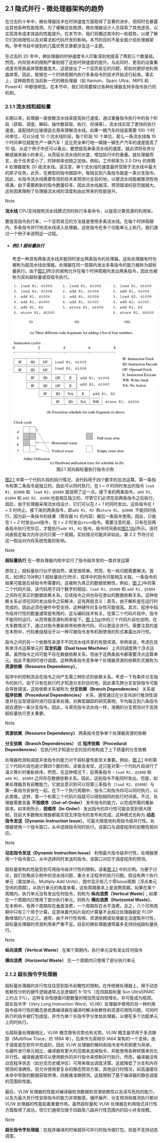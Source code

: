 ## 2.1 隐式并行 - 微处理器架构的趋势

在过去的十年中，微处理器技术在时钟速度方面取得了显著的进步，但同时也暴露出其他各种性能瓶颈。为了缓解这些瓶颈，微处理器设计人员探索了其他途径，以实现具有成本效益的性能提升。在本节中，我们将概述其中的一些趋势，以便了解它们的局限性以及对算法和代码开发的影响。本节的目的不是全面介绍处理器架构。参考书目中提到的几篇优秀文章都涉及这一主题。

在过去的 20 年中，微处理器的时钟速度令人印象深刻地提高了两到三个数量级。然而，内存技术的限制严重削弱了这些时钟速度的提升。与此同时，更高的设备集成度也导致晶体管数量庞大，这就提出了一个显而易见的问题，即如何更好地利用晶体管。因此，能够在一个时钟周期内执行多条指令的技术开始流行起来。事实上，这种趋势在当前新一代的微处理器（如 Itanium、Sparc Ultra、MIPS 和 Power4）中都很明显。在本节中，我们将简要探讨各种处理器支持多指令执行的机制。

### 2.1.1 流水线和超标量

长期以来，处理器一直依赖流水线来提高执行速度。通过重叠指令执行中的各个阶段（获取、调度、解码、操作数获取、执行、存储等），流水线实现了更快的执行速度。装配线的比喻很适合用来理解流水线。如果一辆汽车的组装需要 100 个时间单位，可以分成 10 个流水线阶段，每个阶段 10 个单位，那么一条流水线每 10 个时间单位就能生产一辆汽车！这比完全串行地一辆接一辆生产汽车的速度提高了 10 倍。从这个例子中还可以看出，要想提高单条流水线的速度，就必须将任务分解成越来越小的单元，从而延长流水线的长度，增加执行中的重叠。就处理器而言，由于任务变小了，时钟频率也随之加快。例如，工作频率为 2.0 GHz 的奔腾 4 处理器就有 20 级流水线。请注意，单个流水线的速度最终受限于流水线中最大的原子任务。此外，在典型的指令跟踪中，每隔五到六条指令就是一条分支指令。因此，长指令流水线需要有效的技术来预测分支目的地，以便流水线能被推测性地填满。由于需要刷新的指令数量较多，因此流水线越深，预测错误的惩罚就越大。这些因素限制了处理器流水线的深度和由此带来的性能提升。

> [!NOTE]
>
> **流水线** CPU支持按照流水线模式同时执行多条命令，以提高计算资源的利用率。

要提高指令执行率，一个显而易见的方法就是使用多条流水线。在每个时钟周期内，多条指令并行地流水线进入处理器。这些指令在多个功能单元上执行。我们通过一个例子来说明这一过程。

- ##### **例2.1 超标量执行**

  考虑一种具有两条流水线并能同时发出两条指令的处理器。这些处理器有时也被称为超流水线处理器。处理器在同一周期内发出多条指令的能力被称为超标量执行。由于[图2.1](#fig2.1)所示的架构允许在每个时钟周期内发出两条指令，因此也被称为双向超标量或双指令执行。

  <div align="center" id="fig2.1" name="fig2.1">
      <img src="./images/image-20240520163101945.png"/>
      <div>
          图2.1 双向超标量执行指令示例
      </div>
  </div>

[图2.1 ](#fig2.1)中第一个代码片段的执行情况，该代码用于四个数字的加法运算。第一条指令和第二条指令是独立的，因此可以同时执行。在 *t = 0* 时同时发出的指令 `load R1, @1000` 和 ` load R2, @1008` 就说明了这一点。接下来的两条指令，`add R1, @1004` 和 `add R2, @100C`也是相互独立的，尽管它们必须在前两条指令之后执行。因此，由于处理器采用流水线设计，它们可以在 *t = 1* 时同时发出。这些指令在 *t = 5* 时终止。接下来的两条指令，即`add R1, R2 `和`store R1, @2000 `不能同时执行，因为前一条指令的结果（寄存器 `R1` 的内容）被后一条指令使用。因此，只能在 *t = 2* 时发出`add`指令，在 *t = 3* 时发出`store`指令。需要注意的是，只有在前两条指令执行完毕后，才能执行`add R1, R2` 指令。指令时间表如[图2.1(b)](#fig2.1)所示。该时间表假定每次内存访问只需一个周期。实际情况可能并非如此。第 2.2 节将讨论这一假设对内存系统性能的影响。

> [!NOTE]
>
> **超标量执行** 在一颗处理器内核中实行了指令级并发的一类并发运算

原则上，超标量执行似乎很自然，甚至很简单。然而，有一些问题需要解决。首先，如[例2.1](#例2.1 超标量执行)所示，程序中的指令可能相互关联。一条指令的结果可能是后续指令所需要的。这被称为真正的数据依赖性。例如，[图 2.1](#fig2.1)中的第二个代码片段，该代码用于四个数字的相加。`load R1, @1000` 和 `add R1, @1004` 之间存在真正的数据依赖关系，后续指令之间也存在类似的数据依赖关系。这种依赖关系必须在同时发出指令之前解决，这有两层含义：首先，由于解析是在运行时完成的，因此必须在硬件中受支持，这种硬件的复杂性可能很高。其次，程序中指令级并行性的数量通常是有限的，这与编码技术有关。在第二个代码片段中，指令不能同时运行，从而导致资源利用率低下。[图 2.1(a)](#fig2.1)中的三个代码片段也说明，在大多数情况下，通过对指令重新排序和修改代码，可以更适合并行。需要注意的是在本例中，代码重组相当于以一种可被指令发布机制使用的形式暴露出并行性。

指令之间的另一个依赖性来源于不同流水线共享的有限资源。举例来说，考虑在具有单浮点运算单元的 **双发机器（Dual Issue Machine）** 上共同调度两个浮点运算。虽然指令之间可能不存在数据依赖关系，但由于这两条指令都需要浮点运算单元，因此不能同时进行调度。这种两条指令竞争单个处理器资源的依赖形式被称为**资源依赖（Resource Dependency）**。

程序中的控制流会在指令之间产生第三种形式的依赖关系。考虑一下有条件分支指令的执行。由于只有在执行时才知道分支的目的地，因此事先跨分支安排指令可能会导致错误。这些依赖关系被称为 **分支依赖（Branch Dependencies）** 关系或 **程序依赖（Procedural Dependencies）** 关系，通常通过在分支间进行推测性调度并在出现错误时进行回滚来处理。对典型跟踪的研究表明，平均每五到六条指令就会遇到一条分支指令。因此，与填充指令流水线一样，准确的分支预测对于高效超标量执行至关重要。

> [!NOTE]
>
> **资源依赖（Resource Dependency）** 两条指令竞争单个处理器资源的依赖
>
> **分支依赖（Branch Dependencies）** 或 **程序依赖（Procedural Dependencies）** 在执行时才知道分支的目的地构成了上下质量的分支依赖

处理器检测和调度并发指令的能力对于超标量性能至关重要。例如，[图 2.1](#fig2.1) 中的第三个代码片段也是计算四个数的和。读者会发现，这只是对第一个代码片段进行了语义等价的重新排序。然而，在这种情况下，前两条指令 - `load R1, @1000` 和 `add R1, @1004` 之间存在数据依赖关系。因此，这些指令不能同时发出。但是，如果处理器具有前瞻能力，它就会意识到可以将第三条指令（`load R2, @1008`）与第一条指令安排在一起。在下一个执行周期中，指令二和指令四可以同时执行，以此类推。这样，第一个和第三个代码片段就可以得到相同的执行时间表。不过，处理器需要具备 **不按顺序（Out-of-Order）** 发布指令的能力，以完成所需的重新排序。如本例所示，**按顺序（In-Order）** 发出指令的并行性可能会受到很大限制。目前大多数微处理器都能实现无序指令的发布和完成。这种模式也称为 **动态指令发送（Dynamic Instruction Issue）**，可最大限度地利用指令级并行性。处理器使用一个指令窗口，从中选择指令同时执行。该窗口与调度程序的前瞻性相对应。

> [!NOTE]
>
> **动态指令发送（Dynamic Instruction Issue）** 利用最大指令级井行性。处理器使用一个指令窗口，从中选择同时发送的指令。该窗口对应于调度程序的预测。

超标量架构的性能受到可用指令级并行性的限制。请看[图 2.1](#fig2.1) 中的示例。为便于讨论，我们忽略该示例中的流水线问题，重点关注程序的执行问题。假设有两个执行单元（乘加单元，Multiply-Add Units），图中显示有几个零Issue周期（浮点单元空闲的周期）。从执行单元的角度来看，这些周期基本上是浪费周期。如果在某个周期内，执行单元没有发出任何指令，则称为 **纵向浪费（Vertical Waste）**；如果在一个周期内只使用了部分执行单元，则称为 **横向浪费（Horizontal Waste）**。在本例中，有两个周期存在垂直浪费，一个周期存在水平浪费。总之，八个可用周期中只有三个用于计算。这意味着代码片段的计算量不会超过处理器额定 FLOP 数峰值的八分之三。通常，由于并行性有限、资源依赖或处理器无法提取并行性，超标量处理器的资源利用率严重不足。目前的微处理器通常最多支持四组超标量执行。

> [!NOTE]
>
> **纵向浪费（Vertical Waste）** 在某个周期内，执行单元没有发出任何指令
>
> **横向浪费（Horizontal Waste）** 在一个周期内只使用了部分执行单元

### 2.1.2 超长指令字处理器

超标量处理器的并行性往往受到指令前瞻性的限制。在传统微处理器上，用于动态依赖性分析的硬件逻辑通常占总逻辑的 5-10%（在四路超标量 Sun UltraSPARC 上约占 5%）。这种复杂性随着问题数量的增加而呈四倍增长，并可能成为瓶颈。超长指令字（Very Long Instruction Word，VLIW）处理器中使用的另一种利用指令级并行性的概念是依靠编译器在编译时解决依赖性和资源可用性问题。可同时执行的指令被打包成组，并作为单个长指令字分发给处理器，以便在多个功能单元上同时执行。

与超标量处理器相比，VLIW 概念既有优势也有劣势。VLIW 概念最早用于多流跟踪（Multiflow Trace，约 1984 年），后来作为英特尔 IA64 架构的一个变体。由于调度是在软件中完成的，因此 VLIW 处理器的解码和指令发布机制更为简单。与硬件发行单元相比，编译器有更大的范围来选择指令，并能使用各种转换来优化并行性。编译器通常可以使用额外的并行指令来控制并行执行。然而，编译器没有动态程序状态（如分支历史缓冲区）可用来做出调度决策。这就降低了分支和内存预测的准确性，但允许使用更复杂的静态预测方案。其他运行时情况，如高速缓存未命中导致的数据获取停滞，则极难准确预测。这就限制了基于编译器的静态调度的范围和性能。

最后，VLIW 处理器的性能对编译器检测数据和资源依赖性以及读写危险的能力，以及为最大并行性安排指令的能力非常敏感。循环展开、分支预测和推测执行都对 VLIW 处理器的性能起着重要作用。虽然超标量和 VLIW 处理器在利用隐式并行性方面取得了成功，但它们通常仅限于四路至八路并行性范围内的较小并发规模。

> [!NOTE]
>
> **超长指令字处理器**：在程序编译的时候就将可并行的指令做打包，但是不支持动态调度。
